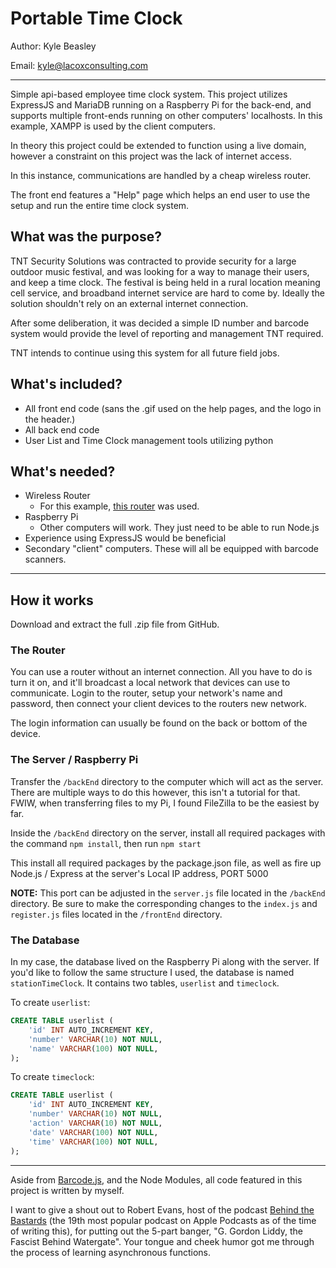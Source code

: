 # Portable Time Clock

Author: Kyle Beasley

Email: <kyle@lacoxconsulting.com>

---

Simple api-based employee time clock system. This project utilizes ExpressJS and MariaDB running on a Raspberry Pi for the back-end, and supports multiple front-ends running on other computers' localhosts. In this example, XAMPP is used by the client computers.  

In theory this project could be extended to function using a live domain, however a constraint on this project was the lack of internet access.

In this instance, communications are handled by a cheap wireless router.

The front end features a "Help" page which helps an end user to use the setup and run the entire time clock system.

## What was the purpose?

TNT Security Solutions was contracted to provide security for a large outdoor music festival, and was looking for a way to manage their users, and keep a time clock. The festival is being held in a rural location meaning cell service, and broadband internet service are hard to come by. Ideally the solution shouldn't rely on an external internet connection.

After some deliberation, it was decided a simple ID number and barcode system would provide the level of reporting and management TNT required.

TNT intends to continue using this system for all future field jobs.

## What's included?

- All front end code (sans the .gif used on the help pages, and the logo in the header.)
- All back end code
- User List and Time Clock management tools utilizing python

## What's needed?

- Wireless Router
  - For this example, [this router](https://www.netgear.com/home/wifi/routers/r6020/) was used.
- Raspberry Pi
  - Other computers will work. They just need to be able to run Node.js
- Experience using ExpressJS would be beneficial
- Secondary "client" computers. These will all be equipped with barcode scanners.

---

## How it works

Download and extract the full .zip file from GitHub.

### The Router

You can use a router without an internet connection. All you have to do is turn it on, and it'll broadcast a local network that devices can use to communicate. Login to the router, setup your network's name and password, then connect your client devices to the routers new network.

The login information can usually be found on the back or bottom of the device.

### The Server / Raspberry Pi

Transfer the `/backEnd` directory to the computer which will act as the server. There are multiple ways to do this however, this isn't a tutorial for that. FWIW, when transferring files to my Pi, I found FileZilla to be the easiest by far.

Inside the `/backEnd` directory on the server, install all required packages with the command `npm install`, then run `npm start`

This install all required packages by the package.json file, as well as fire up Node.js / Express at the server's Local IP address, PORT 5000

**NOTE:** This port can be adjusted in the `server.js` file located in the `/backEnd` directory. Be sure to make the corresponding changes to the `index.js` and `register.js` files located in the `/frontEnd` directory.

### The Database

In my case, the database lived on the Raspberry Pi along with the server. If you'd like to follow the same structure I used, the database is named `stationTimeClock`. It contains two tables, `userlist` and `timeclock`.

To create `userlist`:

```SQL
CREATE TABLE userlist (
    'id' INT AUTO_INCREMENT KEY,
    'number' VARCHAR(10) NOT NULL,
    'name' VARCHAR(100) NOT NULL,
);
```

To create `timeclock`:

```SQL
CREATE TABLE userlist (
    'id' INT AUTO_INCREMENT KEY,
    'number' VARCHAR(10) NOT NULL,
    'action' VARCHAR(10) NOT NULL,
    'date' VARCHAR(100) NOT NULL,
    'time' VARCHAR(100) NOT NULL,
);
```

---

Aside from [Barcode.js](https://github.com/lindell/JsBarcode), and the Node Modules, all code featured in this project is written by myself.

I want to give a shout out to Robert Evans, host of the podcast [Behind the Bastards](https://www.iheart.com/podcast/105-behind-the-bastards-29236323/) (the 19th most popular podcast on Apple Podcasts as of the time of writing this), for putting out the 5-part banger, "G. Gordon Liddy, the Fascist Behind Watergate". Your tongue and cheek humor got me through the process of learning asynchronous functions.
